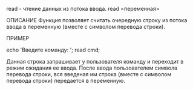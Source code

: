 read - чтение данных из потока ввода.
read <переменная>

ОПИСАНИЕ
Функция позволяет считать очередную строку из потока ввода в переменную (вместе с символом перевода строки).

ПРИМЕР

  echo 'Введите команду: ';
  read cmd;

Данная строка запрашивает у пользователя команду и переходит в режим ожидания ее ввода. После ввода пользователем символа перевода строки, вся введеная им строка (вместе с символом перевода строки) передается в переменную.
